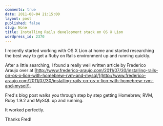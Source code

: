 ```yaml
---
comments: true
date: 2011-08-04 21:15:00
layout: post
published: false
slug: None
title: Installing Rails development stack on OS X Lion
wordpress_id: 2370
---
```


I recently started working with OS X Lion at home and started researching the best way to get a Ruby on Rails environment up and running quickly.





After a little searching, I found a really well written article by Frederico Araujo over at [http://www.frederico-araujo.com/2011/07/30/installing-rails-on-os-x-lion-with-homebrew-rvm-and-mysql/](http://www.frederico-araujo.com/2011/07/30/installing-rails-on-os-x-lion-with-homebrew-rvm-and-mysql/).





Fred's blog post walks you through step by step getting Homebrew, RVM, Ruby 1.9.2 and MySQL up and running.





It worked perfectly.





Thanks Fred!
